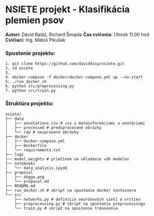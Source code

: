 # NSIETE projekt - Klasifikácia plemien psov

**Autori:** Dávid Baláž, Richard Šmajda **Čas cvičenia:** Utorok 11.00 hod
**Cvičiaci:** Ing. Matúš Pikuliak

### Spustenie projektu:

```
1. git clone https://github.com/daviddzxy/nsiete.git
2. cd nsiete
3. 
4. docker-compose -f docker/docker-compose.yml up --no-start
5. ./run_docker_sh
6. python src/preprocessing.py
7. python src/train.py
```

### Štruktúra projektu:
```
nsiete/
├── data
│   ├── annotations.csv # csv s metainformáciami a anotáciami
│   ├── processed # predspracované obrázky
│   └── raw # neupravené obrázky
├── docker
│   ├── docker-compose.yml
│   ├── Dockerfile
│   └── requirements.txt
├── logs
├── model_weights # priečinok na ukladanie váh modelov
├── notebooks
│   └── data_analysis.ipynb
├── proposal
│   ├── doggo.png
│   └── proposal.md
├── README.md
├── run_docker.sh # skript na spustenie docker containera 
└── src
    ├── networks.py # definície neurónových sietí a vrstiev
    ├── preprocessing.py # skript na spustenie preprocessingu
    └── train.py # skript na spustenie trénovania
```





